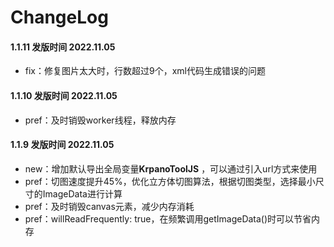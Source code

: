 # ChangeLog

#### 1.1.11 发版时间 2022.11.05
- fix：修复图片太大时，行数超过9个，xml代码生成错误的问题

#### 1.1.10 发版时间 2022.11.05
- pref：及时销毁worker线程，释放内存

#### 1.1.9 发版时间 2022.11.05

- new：增加默认导出全局变量**KrpanoToolJS** ，可以通过引入url方式来使用
- pref：切图速度提升45%，优化立方体切图算法，根据切图类型，选择最小尺寸的ImageData进行计算
- pref：及时销毁canvas元素，减少内存消耗
- pref：willReadFrequently: true，在频繁调用getImageData()时可以节省内存

